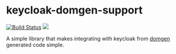 # keycloak-domgen-support

[![Build Status](https://api.travis-ci.com/realityforge/keycloak-domgen-support.svg?branch=master)](http://travis-ci.com/realityforge/keycloak-domgen-support)
[<img src="https://img.shields.io/maven-central/v/org.realityforge.keycloak.domgen/keycloak-domgen-support.svg?label=latest%20release"/>](http://search.maven.org/#search%7Cga%7C1%7Cg%3A%22org.realityforge.keycloak.domgen%22%20a%3A%22keycloak-domgen-support%22)

A simple library that makes integrating with keycloak from [domgen](https://github.com/realityforge/domgen) generated code simple.
